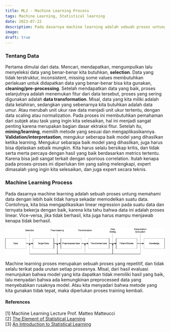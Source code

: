 ```yaml
---
title: ML2 - Machine Learning Process
tags: Machine Learning, Statistical learning
date: 2023-07-22
description: Pada dasarnya machine learning adalah sebuah proses untung memahami data dengan lebih baik tidak hanya sekadar memodelkan suatu data.
image: 
draft: true
---
```


### Tentang Data
Pertama dimulai dari data. Mencari, mendapatkan, mengumpulkan lalu menyeleksi data yang benar-benar kita butuhkan, **selection**. Data yang tidak terstruktur, inconsistent, missing some values membutuhkan perlakuan untuk didapatkan data yang benar-benar bisa kita gunakan, **cleaning/pre-processing**. Setelah mendapatkan data yang baik, proses selanjutnya adalah menemukan fitur dari data tersebut, proses yang sering digunakan adalah **data transformation**. Misal, data yang kita miliki adalah data kelahiran, sedangkan yang sebenarnya kita butuhkan adalah data umur. Atau merubah unit ukur raw data menjadi unit ukur tertentu, dengan data scaling atau normalization. Pada proses ini membutuhkan pemahaman dari subjek atau task yang ingin kita selesaikan, hal ini menjadi sangat penting karena merupakan bagian dasar ektraksi fitur. Setelah itu, **mining/learning**, memilih metode yang sesuai dan mengaplikasikannya. **Validation/interpretastion**, mengukur seberapa baik model yang dihasilkan ketika learning. Mengukur sebarapa baik model yang dihasilkan, juga harus bisa dijelaskan sebaik mungkin. Kita harus selalu bersikap kritis, dan tidak serta merta percaya dengan hasil yang baik berdasarkan metrics tertentu. Karena bisa jadi sangat terkait dengan sporious correlation. Itulah kenapa pada proses-proses ini diperlukan tim yang saling melengkapi, expert dimasalah yang ingin kita selesaikan, dan juga expert secara teknis.

### Machine Learning Process
Pada dasarnya machine learning adalah sebuah proses untung memahami data dengan lebih baik tidak hanya sekadar memodelkan suatu data. Contohnya, kita bisa mengaplikasikan linear regression pada suatu data dan ternyata bekerja dengan baik, karena kita tahu bahwa data ini adalah proses linear. Vice-versa, jika tidak berhasil, kita juga harus mampu menjawab kenapa tidak berhasil.

<img class="mx-auto w-4/5 max-w-lg" src="/images/proses.png">

Machine learning proses merupakan sebuah proses yang repetitif, dan tidak selalu terikat pada urutan setiap prosesnya. Misal, dari hasil evaluasi menunjukan bahwa model yang kita dapatkan tidak memiliki hasil yang baik, lalu menyadari bahwa ada kemungkinan preprocessed data yang menyebabkan rusaknya model. Atau kita menyadari bahwa metode yang kita gunakan tidak tepat, maka diperlukan proses training kembali.

#### References
[1] Machine Learning Lecture Prof. Matteo Matteucci\
[2] [The Element of Statistical Learning](https://hastie.su.domains/ElemStatLearn/)\
[3] [An Introduction to Statistical Learning](https://www.statlearning.com/)